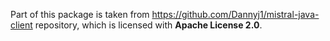 Part of this package is taken from  https://github.com/Dannyj1/mistral-java-client repository, which is licensed with **Apache License 2.0**.
